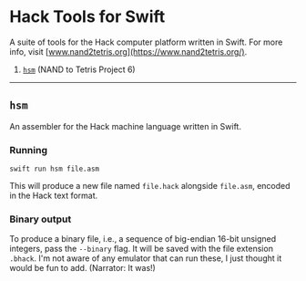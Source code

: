 # Hack Tools for Swift

A suite of tools for the Hack computer platform written in Swift. For more
info, visit [www.nand2tetris.org](https://www.nand2tetris.org/).

1. [`hsm`](#hsm) (NAND to Tetris Project 6)

-----

## `hsm`

An assembler for the Hack machine language written in Swift.

### Running

```
swift run hsm file.asm
```

This will produce a new file named `file.hack` alongside `file.asm`, encoded in
the Hack text format.

### Binary output

To produce a binary file, i.e., a sequence of big-endian 16-bit unsigned
integers, pass the `--binary` flag. It will be saved with the file extension
`.bhack`. I'm not aware of any emulator that can run these, I just thought it
would be fun to add. (Narrator: It was!)
